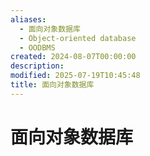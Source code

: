 ```yaml
---
aliases:
  - 面向对象数据库
  - Object-oriented database
  - OODBMS
created: 2024-08-07T00:00:00
description:
modified: 2025-07-19T10:45:48
title: 面向对象数据库
---
```


# 面向对象数据库
